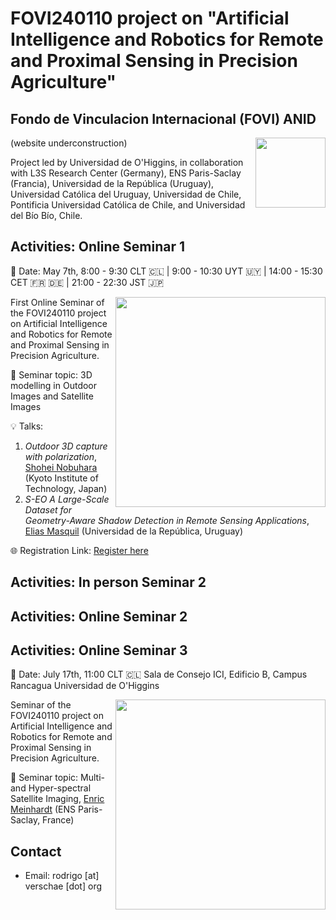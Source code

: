# FOVI240110 project on "Artificial Intelligence and Robotics for Remote and Proximal Sensing in Precision Agriculture"
## Fondo de Vinculacion Internacional (FOVI) ANID

<div style='float: right'>
<a href="https://rodrigo.verschae.org/fovi2025/"><img style="width: 8em;" src="http://rodrigo.verschae.org/fovi2025/robot_cherry.jpg"></a>
</div>

(website underconstruction)

Project led by Universidad de O'Higgins, in collaboration with L3S Research Center (Germany), ENS Paris-Saclay (Francia), Universidad de la República (Uruguay), Universidad Católica del Uruguay​, Universidad de Chile, Pontificia Universidad Católica de Chile, and Universidad del Bío Bío, Chile.

## Activities: Online Seminar 1

📅 Date: May 7th, 8:00 - 9:30 CLT 🇨🇱 | 9:00 - 10:30 UYT 🇺🇾 | 14:00 - 15:30 CET 🇫🇷 🇩🇪 | 21:00 - 22:30 JST 🇯🇵 

<div style='float: right'>
<img style="width: 24em;" src="http://rodrigo.verschae.org/fovi2025/28-04-25-SEMINAR TOPIC STORY.png">
</div>

First Online Seminar of the FOVI240110 project on Artificial Intelligence and Robotics for Remote and Proximal Sensing in Precision Agriculture.

📌 Seminar topic: 3D modelling in Outdoor Images and Satellite Images

💡 Talks:
1. *Outdoor 3D capture with polarization*, [Shohei Nobuhara](https://scholar.google.co.jp/citations?user=keXiLQ0AAAAJ) (Kyoto Institute of Technology, Japan)
2. *S-EO A Large-Scale Dataset for Geometry-Aware Shadow Detection in Remote Sensing Applications*, [Elias Masquil](https://scholar.google.com/citations?user=eJU1kjEAAAAJ&hl=en) (Universidad de la República, Uruguay)

🌐 Registration Link:
[Register here](https://forms.gle/vEAQLMSjvoPDPXP47)

## Activities: In person Seminar 2

## Activities: Online Seminar 2
## Activities: Online Seminar 3

📅 Date: July 17th, 11:00 CLT 🇨🇱 
Sala de Consejo ICI, Edificio B, Campus Rancagua Universidad de O'Higgins

<div style='float: right'>
<img style="width: 24em;" src="http://rodrigo.verschae.org/fovi2025/Charla Imágenes Satelitales - pantalla.png">
</div>

Seminar of the FOVI240110 project on Artificial Intelligence and Robotics for Remote and Proximal Sensing in Precision Agriculture.

📌 Seminar topic: Multi- and Hyper-spectral Satellite Imaging,  [Enric Meinhardt](https://centreborelli.ens-paris-saclay.fr/fr/annuaire-des-personnes/enric-meinhardt-llopis) (ENS Paris-Saclay, France)

## Contact 
+ Email: rodrigo [at] verschae [dot] org  
